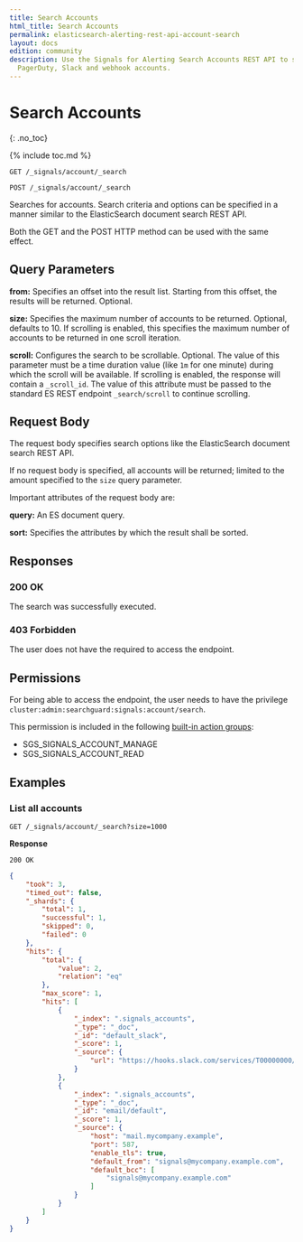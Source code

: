 ```yaml
---
title: Search Accounts
html_title: Search Accounts
permalink: elasticsearch-alerting-rest-api-account-search
layout: docs
edition: community
description: Use the Signals for Alerting Search Accounts REST API to search for email,
  PagerDuty, Slack and webhook accounts.
---
```

<!--- Copyright 2022 floragunn GmbH -->

# Search Accounts
{: .no_toc}

{% include toc.md %}


```
GET /_signals/account/_search
```

```
POST /_signals/account/_search
```

Searches for accounts. Search criteria and options can be specified in a manner similar to the ElasticSearch document search REST API.

Both the GET and the POST HTTP method can be used with the same effect.

## Query Parameters

**from:** Specifies an offset into the result list. Starting from this offset, the results will be returned. Optional.

**size:** Specifies the maximum number of accounts to be returned. Optional, defaults to 10. If scrolling is enabled, this specifies the maximum number of accounts to be returned in one scroll iteration. 

**scroll:** Configures the search to be scrollable. Optional. The value of this parameter must be a time duration value (like `1m` for one minute) during which the scroll will be available. If scrolling is enabled, the response will contain a `_scroll_id`. The value of this attribute must be passed to the standard ES REST endpoint `_search/scroll` to continue scrolling.



## Request Body

The request body specifies search options like the ElasticSearch document search REST API.

If no request body is specified, all accounts will be returned; limited to the amount specified to the `size` query parameter.

Important attributes of the request body are:

**query:** An ES document query.

**sort:** Specifies the attributes by which the result shall be sorted. 	


## Responses

### 200 OK

The search was successfully executed.

### 403 Forbidden

The user does not have the required to access the endpoint.

## Permissions

For being able to access the endpoint, the user needs to have the privilege `cluster:admin:searchguard:signals:account/search`.

This permission is included in the following [built-in action groups](security_permissions.md):

* SGS\_SIGNALS\_ACCOUNT\_MANAGE
* SGS\_SIGNALS\_ACCOUNT\_READ

## Examples

### List all accounts

```
GET /_signals/account/_search?size=1000
```

**Response**

```
200 OK
```

```json
{
    "took": 3,
    "timed_out": false,
    "_shards": {
        "total": 1,
        "successful": 1,
        "skipped": 0,
        "failed": 0
    },
    "hits": {
        "total": {
            "value": 2,
            "relation": "eq"
        },
        "max_score": 1,
        "hits": [
            {
                "_index": ".signals_accounts",
                "_type": "_doc",
                "_id": "default_slack",
                "_score": 1,
                "_source": {
                    "url": "https://hooks.slack.com/services/T00000000/B00000000/XXXXXXXXXXXXXXXXXXXXXXXX"
                }
            },
            {
                "_index": ".signals_accounts",
                "_type": "_doc",
                "_id": "email/default",
                "_score": 1,
                "_source": {
                    "host": "mail.mycompany.example",
                    "port": 587,
                    "enable_tls": true,
                    "default_from": "signals@mycompany.example.com",
                    "default_bcc": [
                        "signals@mycompany.example.com"
                    ]
                }
            }
        ]
    }
}


